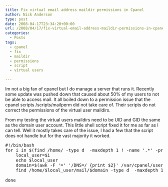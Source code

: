 ```yaml
---
title: Fix virtual email address maildir permissions in Cpanel
author: Nick Anderson
type: post
date: 2008-04-17T23:34:20+00:00
url: /2008/04/17/fix-virtual-email-address-maildir-permissions-in-cpanel/
categories:
  - Posts
tags:
  - cpanel
  - fix
  - maildir
  - permissions
  - script
  - virtual users

---
```

Im not a big fan of cpanel but I do manage a server that runs it. Recently some update was pushed down that caused about 50% of my users to not be able to access mail. It all boiled down to a permission issue that the cpanel scripts /scripts/mailperm did not take care of. Their scripts do not correct the permissions of the virtual user maildirs. <!--more-->

<!--adsense-->


   
From my testing the virtual users maildirs need to be UID and GID the same as the domain user account. This little shell script fixed it for me as far as I can tell. Well it mostly takes care of the issue, I had a few that the script does not handle but for the vast majority it worked.

<pre class="brush: bash; title: ; notranslate" title="">#!/bin/bash
for i in $(find /home/ -type d  -maxdepth 1 ! -name '.*' -printf &quot;%f\n&quot;);do
    local_user=$i
    echo $local_user
    domain=$(awk -F '=' '/DNS=/ {print $2}' /var/cpanel/users/$local_user)
    find /home/$local_user/mail/$domain -type d  -maxdepth 1 ! -name '.*' -printf &quot;%f\n | xargs -n 1 chown $local_user.$local_user
    
done
</pre>